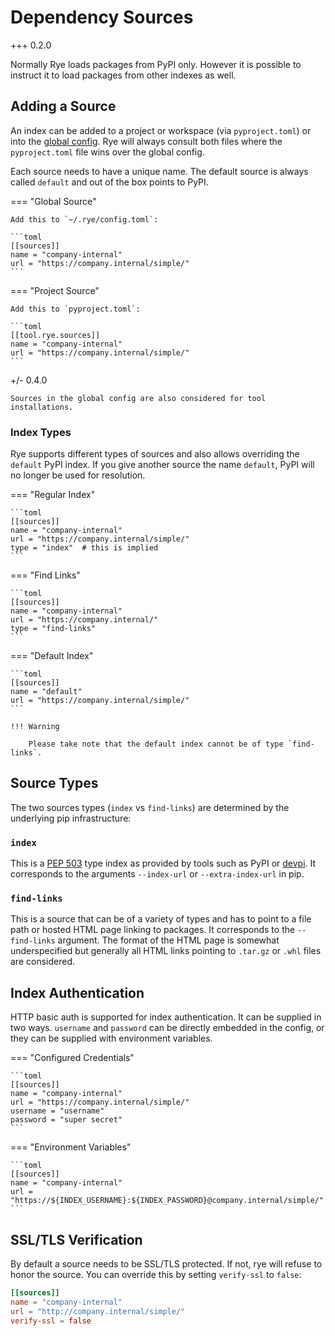 # Dependency Sources

+++ 0.2.0

Normally Rye loads packages from PyPI only.  However it is possible to instruct it to
load packages from other indexes as well.

## Adding a Source

An index can be added to a project or workspace (via `pyproject.toml`) or into the
[global config](config.md#config-file).  Rye will always consult both files where the
`pyproject.toml` file wins over the global config.

Each source needs to have a unique name.  The default source is always called `default`
and out of the box points to PyPI.

=== "Global Source"

    Add this to `~/.rye/config.toml`:

    ```toml
    [[sources]]
    name = "company-internal"
    url = "https://company.internal/simple/"
    ```

=== "Project Source"

    Add this to `pyproject.toml`:

    ```toml
    [[tool.rye.sources]]
    name = "company-internal"
    url = "https://company.internal/simple/"
    ```

+/- 0.4.0

    Sources in the global config are also considered for tool installations.

### Index Types

Rye supports different types of sources and also allows overriding the `default`
PyPI index.  If you give another source the name `default`, PyPI will no longer be
used for resolution.

=== "Regular Index"

    ```toml
    [[sources]]
    name = "company-internal"
    url = "https://company.internal/simple/"
    type = "index"  # this is implied
    ```

=== "Find Links"

    ```toml
    [[sources]]
    name = "company-internal"
    url = "https://company.internal/"
    type = "find-links"
    ```

=== "Default Index"

    ```toml
    [[sources]]
    name = "default"
    url = "https://company.internal/simple/"
    ```

    !!! Warning

        Please take note that the default index cannot be of type `find-links`.

## Source Types

The two sources types (`index` vs `find-links`) are determined by the underlying pip
infrastructure:

### `index`

This is a [PEP 503](https://www.python.org/dev/peps/pep-0503/) type index as provided
by tools such as PyPI or [devpi](https://github.com/devpi/devpi).  It corresponds to
the arguments `--index-url` or `--extra-index-url` in pip.

### `find-links`

This is a source that can be of a variety of types and has to point to a file path
or hosted HTML page linking to packages.  It corresponds to the `--find-links`
argument.  The format of the HTML page is somewhat underspecified but generally
all HTML links pointing to `.tar.gz` or `.whl` files are considered.

## Index Authentication

HTTP basic auth is supported for index authentication.  It can be supplied in two
ways.  `username` and `password` can be directly embedded in the config, or they
can be supplied with environment variables.

=== "Configured Credentials"

    ```toml
    [[sources]]
    name = "company-internal"
    url = "https://company.internal/simple/"
    username = "username"
    password = "super secret"
    ```

=== "Environment Variables"

    ```toml
    [[sources]]
    name = "company-internal"
    url = "https://${INDEX_USERNAME}:${INDEX_PASSWORD}@company.internal/simple/"
    ```

## SSL/TLS Verification

By default a source needs to be SSL/TLS protected.  If not, rye will refuse to honor
the source.  You can override this by setting `verify-ssl` to `false`:

```toml
[[sources]]
name = "company-internal"
url = "http://company.internal/simple/"
verify-ssl = false
```
